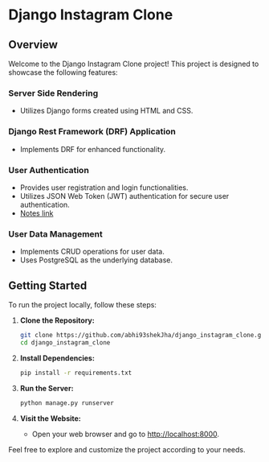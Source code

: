 # Django Instagram Clone

## Overview

Welcome to the Django Instagram Clone project! This project is designed to showcase the following features:

### Server Side Rendering

- Utilizes Django forms created using HTML and CSS.

### Django Rest Framework (DRF) Application

- Implements DRF for enhanced functionality.

### User Authentication

- Provides user registration and login functionalities.
- Utilizes JSON Web Token (JWT) authentication for secure user authentication.
- [Notes link](django_notes/login_notes.md)

### User Data Management

- Implements CRUD operations for user data.
- Uses PostgreSQL as the underlying database.

## Getting Started

To run the project locally, follow these steps:

1. **Clone the Repository:**
    ```bash
    git clone https://github.com/abhi93shekJha/django_instagram_clone.git
    cd django_instagram_clone
    ```

2. **Install Dependencies:**
    ```bash
    pip install -r requirements.txt
    ```

3. **Run the Server:**
    ```bash
    python manage.py runserver
    ```

4. **Visit the Website:**
    - Open your web browser and go to [http://localhost:8000](http://localhost:8000).

Feel free to explore and customize the project according to your needs.

